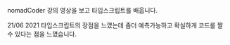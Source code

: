 nomadCoder 강의 영상을 보고 타입스크립트를 배웁니다.

21/06 2021
타입스크립트의 장점을 느꼈는데 좀더 예측가능하고 확실하게 코드를 짤 수 있다는 점을 느꼈습니다.
